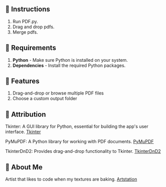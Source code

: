 ## 🚀 Instructions 

1. Run PDF.py.
2. Drag and drop pdfs.
3. Merge pdfs.

## 🌟 Requirements

1. **Python** - Make sure Python is installed on your system.
2. **Dependencies** - Install the required Python packages.

## 🌟 Features

1. Drag-and-drop or browse multiple PDF files  
2. Choose a custom output folder  

## 🌟 Attribution
Tkinter: A GUI library for Python, essential for building the app's user interface. [Tkinter](https://docs.python.org/3/library/tkinter.html)

PyMuPDF: A Python library for working with PDF documents. [PyMuPDF](https://pymupdf.readthedocs.io/en/latest/document.html)

TkinterDnD2: Provides drag-and-drop functionality to Tkinter. [TkinterDnD2](https://pypi.org/project/tkinterdnd2/)

## 🌟 About Me

Artist that likes to code when my textures are baking. [Artstation](https://www.artstation.com/jaimerodriguez/)
